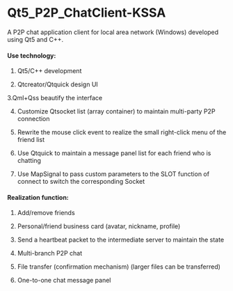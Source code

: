 # Qt5_P2P_ChatClient-KSSA

A P2P chat application client for local area network (Windows) developed using Qt5 and C++.

#### Use technology:

1. Qt5/C++ development

2. Qtcreator/Qtquick design UI

3.Qml+Qss beautify the interface

4. Customize Qtsocket list (array container) to maintain multi-party P2P connection

5. Rewrite the mouse click event to realize the small right-click menu of the friend list

6. Use Qtquick to maintain a message panel list for each friend who is chatting

7. Use MapSignal to pass custom parameters to the SLOT function of connect to switch the corresponding Socket

#### Realization function:

1. Add/remove friends

2. Personal/friend business card (avatar, nickname, profile)

3. Send a heartbeat packet to the intermediate server to maintain the state

4. Multi-branch P2P chat

5. File transfer (confirmation mechanism) (larger files can be transferred)

6. One-to-one chat message panel
